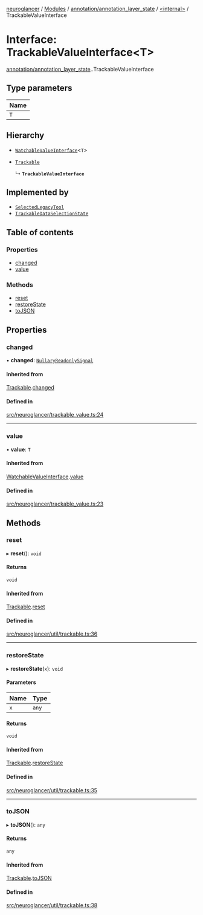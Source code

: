 [neuroglancer](../README.md) / [Modules](../modules.md) / [annotation/annotation\_layer\_state](../modules/annotation_annotation_layer_state.md) / [<internal\>](../modules/annotation_annotation_layer_state._internal_.md) / TrackableValueInterface

# Interface: TrackableValueInterface<T\>

[annotation/annotation_layer_state](../modules/annotation_annotation_layer_state.md).[<internal>](../modules/annotation_annotation_layer_state._internal_.md).TrackableValueInterface

## Type parameters

| Name |
| :------ |
| `T` |

## Hierarchy

- [`WatchableValueInterface`](annotation_annotation_layer_state._internal_.WatchableValueInterface.md)<`T`\>

- [`Trackable`](util_trackable.Trackable.md)

  ↳ **`TrackableValueInterface`**

## Implemented by

- [`SelectedLegacyTool`](../classes/ui_tool.SelectedLegacyTool.md)
- [`TrackableDataSelectionState`](../classes/annotation_annotation_layer_state._internal_.TrackableDataSelectionState.md)

## Table of contents

### Properties

- [changed](annotation_annotation_layer_state._internal_.TrackableValueInterface.md#changed)
- [value](annotation_annotation_layer_state._internal_.TrackableValueInterface.md#value)

### Methods

- [reset](annotation_annotation_layer_state._internal_.TrackableValueInterface.md#reset)
- [restoreState](annotation_annotation_layer_state._internal_.TrackableValueInterface.md#restorestate)
- [toJSON](annotation_annotation_layer_state._internal_.TrackableValueInterface.md#tojson)

## Properties

### changed

• **changed**: [`NullaryReadonlySignal`](../modules/util_signal.md#nullaryreadonlysignal)

#### Inherited from

[Trackable](util_trackable.Trackable.md).[changed](util_trackable.Trackable.md#changed)

#### Defined in

[src/neuroglancer/trackable_value.ts:24](https://github.com/ActiveBrainAtlas2/neuroglancer/blob/1beb5d34/src/neuroglancer/trackable_value.ts#L24)

___

### value

• **value**: `T`

#### Inherited from

[WatchableValueInterface](annotation_annotation_layer_state._internal_.WatchableValueInterface.md).[value](annotation_annotation_layer_state._internal_.WatchableValueInterface.md#value)

#### Defined in

[src/neuroglancer/trackable_value.ts:23](https://github.com/ActiveBrainAtlas2/neuroglancer/blob/1beb5d34/src/neuroglancer/trackable_value.ts#L23)

## Methods

### reset

▸ **reset**(): `void`

#### Returns

`void`

#### Inherited from

[Trackable](util_trackable.Trackable.md).[reset](util_trackable.Trackable.md#reset)

#### Defined in

[src/neuroglancer/util/trackable.ts:36](https://github.com/ActiveBrainAtlas2/neuroglancer/blob/1beb5d34/src/neuroglancer/util/trackable.ts#L36)

___

### restoreState

▸ **restoreState**(`x`): `void`

#### Parameters

| Name | Type |
| :------ | :------ |
| `x` | `any` |

#### Returns

`void`

#### Inherited from

[Trackable](util_trackable.Trackable.md).[restoreState](util_trackable.Trackable.md#restorestate)

#### Defined in

[src/neuroglancer/util/trackable.ts:35](https://github.com/ActiveBrainAtlas2/neuroglancer/blob/1beb5d34/src/neuroglancer/util/trackable.ts#L35)

___

### toJSON

▸ **toJSON**(): `any`

#### Returns

`any`

#### Inherited from

[Trackable](util_trackable.Trackable.md).[toJSON](util_trackable.Trackable.md#tojson)

#### Defined in

[src/neuroglancer/util/trackable.ts:38](https://github.com/ActiveBrainAtlas2/neuroglancer/blob/1beb5d34/src/neuroglancer/util/trackable.ts#L38)
